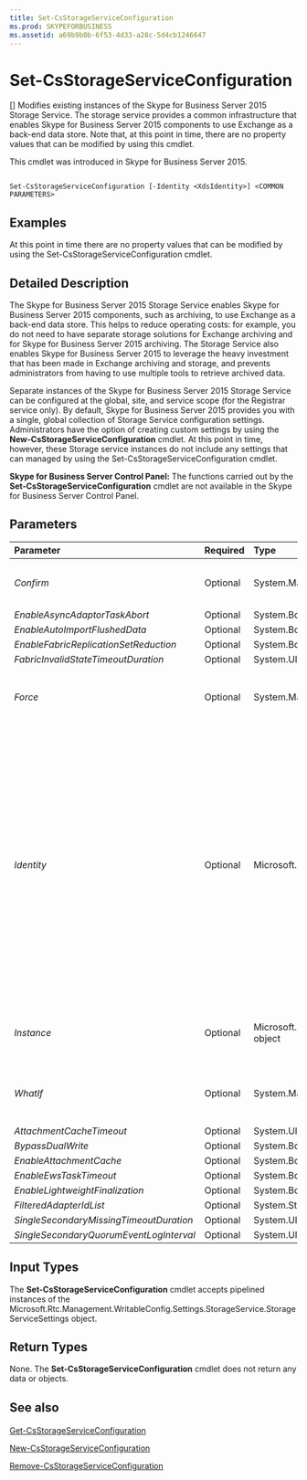```yaml
---
title: Set-CsStorageServiceConfiguration
ms.prod: SKYPEFORBUSINESS
ms.assetid: a69b9b0b-6f53-4d33-a28c-5d4cb1246647
---
```



# Set-CsStorageServiceConfiguration
[]
Modifies existing instances of the Skype for Business Server 2015 Storage Service. The storage service provides a common infrastructure that enables Skype for Business Server 2015 components to use Exchange as a back-end data store. Note that, at this point in time, there are no property values that can be modified by using this cmdlet.
  
    
    

This cmdlet was introduced in Skype for Business Server 2015.
```

Set-CsStorageServiceConfiguration [-Identity <XdsIdentity>] <COMMON PARAMETERS>

```


## Examples
<a name="Examples"> </a>

At this point in time there are no property values that can be modified by using the Set-CsStorageServiceConfiguration cmdlet.
  
    
    

## Detailed Description
<a name="Examples"> </a>

The Skype for Business Server 2015 Storage Service enables Skype for Business Server 2015 components, such as archiving, to use Exchange as a back-end data store. This helps to reduce operating costs: for example, you do not need to have separate storage solutions for Exchange archiving and for Skype for Business Server 2015 archiving. The Storage Service also enables Skype for Business Server 2015 to leverage the heavy investment that has been made in Exchange archiving and storage, and prevents administrators from having to use multiple tools to retrieve archived data.
  
    
    
Separate instances of the Skype for Business Server 2015 Storage Service can be configured at the global, site, and service scope (for the Registrar service only). By default, Skype for Business Server 2015 provides you with a single, global collection of Storage Service configuration settings. Administrators have the option of creating custom settings by using the **New-CsStorageServiceConfiguration** cmdlet. At this point in time, however, these Storage service instances do not include any settings that can managed by using the Set-CsStorageServiceConfiguration cmdlet.
  
    
    
 **Skype for Business Server Control Panel:** The functions carried out by the **Set-CsStorageServiceConfiguration** cmdlet are not available in the Skype for Business Server Control Panel.
  
    
    

## Parameters
<a name="Examples"> </a>



|**Parameter**|**Required**|**Type**|**Description**|
|:-----|:-----|:-----|:-----|
| _Confirm_ <br/> |Optional  <br/> |System.Management.Automation.SwitchParameter  <br/> |Prompts you for confirmation before executing the command.  <br/> |
| _EnableAsyncAdaptorTaskAbort_ <br/> |Optional  <br/> |System.Boolean  <br/> |PARAMVALUE: $true | $false  <br/> |
| _EnableAutoImportFlushedData_ <br/> |Optional  <br/> |System.Boolean  <br/> |PARAMVALUE: $true | $false  <br/> |
| _EnableFabricReplicationSetReduction_ <br/> |Optional  <br/> |System.Boolean  <br/> |PARAMVALUE: $true | $false  <br/> |
| _FabricInvalidStateTimeoutDuration_ <br/> |Optional  <br/> |System.UInt64  <br/> |PARAMVALUE: UInt64  <br/> |
| _Force_ <br/> |Optional  <br/> |System.Management.Automation.SwitchParameter  <br/> |Suppresses the display of any nonfatal error message that might occur when running the command.  <br/> |
| _Identity_ <br/> |Optional  <br/> |Microsoft.Rtc.Management.Xds.XdsIdentity  <br/> |Unique identifier for the storage service configuration settings to be modified. Storage service configuration settings can be applied to the global, site, or service scope (for the Registrar service only).  <br/> To modify the global settings, use this syntax:  <br/>  `-Identity "global"` <br/> To modify settings configured at the site scope, use syntax similar to this:  <br/>  `-Identity "site:Redmond"` <br/> To modify settings at the service level, use syntax similar to this:  <br/>  `-Identity "service:Registar:atl-cs-001.litwareinc.com"` <br/> |
| _Instance_ <br/> |Optional  <br/> |Microsoft.Rtc.Management.WritableConfig.Settings.storageService.StorageServiceSettings object  <br/> |Allows you to pass a reference to an object to the cmdlet rather than set individual parameter values.  <br/> |
| _WhatIf_ <br/> |Optional  <br/> |System.Management.Automation.SwitchParameter  <br/> |Describes what would happen if you executed the command without actually executing the command.  <br/> |
| _AttachmentCacheTimeout_ <br/> |Optional  <br/> |System.UInt64  <br/> |PARAMVALUE: UInt64  <br/> |
| _BypassDualWrite_ <br/> |Optional  <br/> |System.Boolean  <br/> |PARAMVALUE: $true | $false  <br/> |
| _EnableAttachmentCache_ <br/> |Optional  <br/> |System.Boolean  <br/> |PARAMVALUE: $true | $false  <br/> |
| _EnableEwsTaskTimeout_ <br/> |Optional  <br/> |System.Boolean  <br/> |PARAMVALUE: $true | $false  <br/> |
| _EnableLightweightFinalization_ <br/> |Optional  <br/> |System.Boolean  <br/> |PARAMVALUE: $true | $false  <br/> |
| _FilteredAdapterIdList_ <br/> |Optional  <br/> |System.String  <br/> |PARAMVALUE: String  <br/> |
| _SingleSecondaryMissingTimeoutDuration_ <br/> |Optional  <br/> |System.UInt64  <br/> |PARAMVALUE: UInt64  <br/> |
| _SingleSecondaryQuorumEventLogInterval_ <br/> |Optional  <br/> |System.UInt64  <br/> |PARAMVALUE: UInt64  <br/> |
   

## Input Types
<a name="Examples"> </a>

The **Set-CsStorageServiceConfiguration** cmdlet accepts pipelined instances of the Microsoft.Rtc.Management.WritableConfig.Settings.StorageService.StorageServiceSettings object.
  
    
    

## Return Types
<a name="Examples"> </a>

None. The **Set-CsStorageServiceConfiguration** cmdlet does not return any data or objects.
  
    
    

## See also
<a name="Examples"> </a>


#### 


  
    
    
 [Get-CsStorageServiceConfiguration](get-csstorageserviceconfiguration.md)
  
    
    
 [New-CsStorageServiceConfiguration](new-csstorageserviceconfiguration.md)
  
    
    
 [Remove-CsStorageServiceConfiguration](remove-csstorageserviceconfiguration.md)

